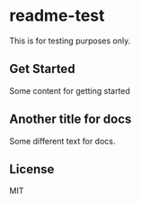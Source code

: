 # readme-test
This is for testing purposes only.

## Get Started
Some content for getting started

## Another title for docs
Some different text for docs.


## License
MIT
